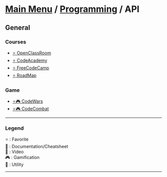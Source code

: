 # [Main Menu](../../README.md) / [Programming](../README.md) / API

## General


### Courses
- [:star: OpenClassRoom](https://openclassrooms.com/fr)
- [:star: CodeAcademy](https://www.codecademy.com/learn)
- [:star: FreeCodeCamp](https://www.freecodecamp.org/)
- [:star: RoadMap](https://roadmap.sh/)

### Game
- [:star:🎮 CodeWars](https://www.codewars.com/)
- [:star:🎮 CodeCombat](https://codecombat.com/)


---

### Legend
:star: : Favorite\
:book: : Documentation/Cheatsheet\
:movie_camera: : Video\
:video_game: : Gamification\
:wrench: : Utility

---